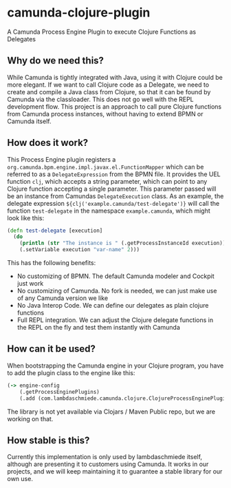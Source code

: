 # camunda-clojure-plugin
A Camunda Process Engine Plugin to execute Clojure Functions as Delegates

## Why do we need this?
While Camunda is tightly integrated with Java, using it with Clojure could be more elegant. If we want to call Clojure code as a Delegate, we need to create and compile a Java class from Clojure, so that it can be found by Camunda via the classloader. This does not go well with the REPL development flow. This project is an approach to call pure Clojure functions from Camunda process instances, without having to extend BPMN or Camunda itself.

## How does it work?
This Process Engine plugin registers a `org.camunda.bpm.engine.impl.javax.el.FunctionMapper` which can be referred to as a `DelegateExpression` from the BPMN file. It provides the UEL function `clj`, which accepts a string parameter, which can point to any Clojure function accepting a single parameter. This parameter passed will be an instance from Camundas `DelegateExecution` class. As an example, the delegate expression `${clj('example.camunda/test-delegate')}` will call the function `test-delegate` in the namespace `example.camunda`, which might look like this:

```clojure
(defn test-delegate [execution]
  (do
    (println (str "The instance is " (.getProcessInstanceId execution)))
    (.setVariable execution "var-name" 2)))
```

This has the following benefits:
* No customizing of BPMN. The default Camunda modeler and Cockpit just work
* No customizing of Camunda. No fork is needed, we can just make use of any Camunda version we like 
* No Java Interop Code. We can define our delegates as plain clojure functions
* Full REPL integration. We can adjust the Clojure delegate functions in the REPL on the fly and test them instantly with Camunda

## How can it be used?
When bootstrapping the Camunda engine in your Clojure program, you have to add the plugin class to the engine like this: 

``` clojure
(-> engine-config
    (.getProcessEnginePlugins)
    (.add (com.lambdaschmiede.camunda.clojure.ClojureProcessEnginePlugin.)))
```

The library is not yet available via Clojars / Maven Public repo, but we are working on that.


## How stable is this? 
Currently this implementation is only used by lambdaschmiede itself, although are presenting it to customers using Camunda. It works in our projects, and we will keep maintaining it to guarantee a stable library for our own use.

